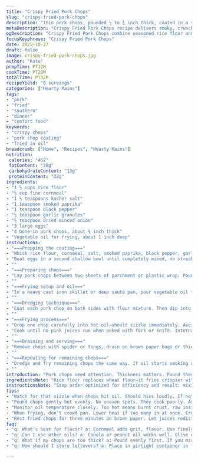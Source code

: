 ```yaml
---
title: "Crispy Fried Pork Chops"
slug: "crispy-fried-pork-chops"
description: "Thin pork chops, pounded ½ to ¾ inch thick, coated in a seasoned mixture of rice flour and cornmeal with salt, smoked paprika, black pepper, garlic granules, and dried minced onion. Dipped in beaten eggs, double-dredged for maximum crunch. Fried in hot oil between 345°F and 380°F maintaining temperature for crispy crust without greasy fallout. Flip when edges bubble and color deepens. Drain on kraft paper to absorb excess oil. Pork cooked through when juices run clear, no pink. Internal temp hits 166°F for safe eating. Eight servings. Crunchy, savory, with a touch of smoky heat."
metaDescription: "Crispy Fried Pork Chops recipe delivers smoky, crunchy goodness. Proven steps to achieve that perfect fried crust every time."
ogDescription: "Crispy Fried Pork Chops combine seasoned rice flour and cornmeal for a crunchy crust, fried to golden perfection. A must-try dish."
focusKeyphrase: "Crispy Fried Pork Chops"
date: 2025-10-27
draft: false
image: crispy-fried-pork-chops.jpg
author: "Kate"
prepTime: PT12M
cookTime: PT20M
totalTime: PT32M
recipeYield: "8 servings"
categories: ["Hearty Mains"]
tags:
- "pork"
- "fried"
- "southern"
- "dinner"
- "comfort food"
keywords:
- "crispy chops"
- "pork chop coating"
- "fried in oil"
breadcrumb: ["Home", "Recipes", "Hearty Mains"]
nutrition: 
 calories: "462"
 fatContent: "38g"
 carbohydrateContent: "13g"
 proteinContent: "22g"
ingredients:
- "1 ½ cups rice flour"
- "½ cup fine cornmeal"
- "1 ½ teaspoons kosher salt"
- "1 teaspoon smoked paprika"
- "1 teaspoon black pepper"
- "½ teaspoon garlic granules"
- "½ teaspoon dried minced onion"
- "3 large eggs"
- "4 bone-in pork chops, about ¾ inch thick"
- "Vegetable oil for frying, about 1 inch deep"
instructions:
- "===Prepping the coating==="
- "Whisk rice flour, cornmeal, salt, smoked paprika, black pepper, garlic granules, and dried minced onion in a wide shallow bowl. Cornmeal adds crunch and a subtle sweetness. Rice flour keeps crust light and crisp—better than all-purpose flour here."
- "Beat eggs in a second shallow bowl until completely mixed, no streaks. Easy to dunk chops."
- ""
- "===Preparing chops==="
- "Lay pork chops between two sheets of parchment or plastic wrap. Pound evenly with a meat mallet. Target ½ to ¾ inch thickness, uniform so they cook evenly. No jagged thick spots or edges. No tears. Torn meat means uneven cooking and tough bits."
- ""
- "===Frying setup and oil==="
- "In a heavy cast iron skillet or deep sauté pan, pour vegetable oil to about 1 inch depth. Don't skip a heavy pan; maintains temp better. Heat over medium-high to between 345°F and 380°F. Use a thermometer here. Too hot—burnt crust, raw center. Too low—greasy, soggy chops."
- ""
- "===Dredging technique==="
- "Coat each pork chop on both sides with flour mixture. Then dip into eggs, making sure fully wet but no dripping. Dip again in flour mix, patting gently so coating sticks, but not so thick it falls off. Double dredge—helps crust stay intact during frying. Skip it, coating slides off, fat explosion."
- ""
- "===Frying process==="
- "Drop one chop carefully into hot oil—should sizzle immediately. Avoid crowding pan. Fry 3-4 minutes per side. Listen for steady bubbling around edges, crust turns golden-brown with some darker pinpoints from cornmeal. Flip once crust releases easily from bottom, not sticking. Adjust heat as needed to keep oil 345°F–380°F. Use tongs, gentle flip, no splashes."
- "Cook until no pink juices run when poked with fork or knife. Internal temp 166°F measured with instant-read thermometer. Timing varies slightly with chop thickness—rely on temperature, juice color, and crust color as cues."
- ""
- "===Draining and serving==="
- "Remove chops with spider or tongs, drain on brown paper bags or thick kitchen paper towels. Paper towels absorb oil but can make bottoms soggy if left too long. Brown paper aids crisp retention. Rest 3 minutes—carryover cooking finishes internal temp, juices redistribute. Serve fast. Crisp fades with time."
- ""
- "===Repeating for remaining chops==="
- "Dredge and fry remaining chops the same way. If oil starts smoking or browns dark bits too fast, lower heat. Skim bits from oil frequently to avoid burning flavors. Change oil if it smells acrid or darkens heavily during cooking."
- ""
introduction: "Pork chops need attention. Thickness matters. Pound them down so each chop cooks evenly. Too thick in spots, the outside burns before the inside's done. Too thin, pork dries out, tough as shoe leather. Cornmeal in the coating adds gritty crunch that flour alone can't deliver. Skip it, crust pales, and fried texture flattens. Heat control is king. Cast iron holds temperature steady. Oil under 345°F soaks into chops, heavy feeling. Go over 380°F, crust burns, bitter. Visuals and sounds—listen to the sizzle, look for golden flecks of cornmeal, touch crust edges with tongs. Shiny wet spots mean soft crust, keep frying. Rest chops off paper instead of paper towels if you want less steam, more crunch. Common mistake: flipping too often. One flip, topside done, bottom crispy, perfect crisp."
ingredientsNote: "Rice flour replaces wheat flour—it fries crispier without gluten's chew. Cornmeal adds rustic crunch, but grit surprises some; use finely ground if concerned. Smoked paprika swaps regular to inject smoky aroma without adding chips or liquid smoke. Garlic granules directionally different from powder—they absorb better, no clumps. Dried minced onion adds bursts of sweet onion texture amid crust. Eggs act as glue and moisture. If allergic or out, buttermilk or whole milk plus mustard powder is an option, though alters flavor and texture of crust. Vegetable oil—canola or peanut works. Olive oil smoke point too low, burns flavor. Cast iron or heavy stainless helps stabilize heat unlike thin nonstick. Always check pork for thickness; even thickness cooks evenly, no burnt edges or raw middles."
instructionsNote: "Step order optimized for efficiency and result: mixing dry then wet separately, pounding chops before dredging, heating oil while prepping coating. Double-dredging locks in seasoning, prevents thin coating from falling off during frying. Pound evenly, no tears—keeps juice in, meat tender. Maintain oil temp with thermometer—visual clues like consistent bubbling and slow crust deepening crucial. Avoid over-crowding pan; lowers oil heat, greasy crust. Flip once, no multiple flips or prod too often or coating breaks. Pork done when juices run clear; slow bubbling at edges; crust deep golden with brown flecks from cornmeal. Drain on brown paper, not greasy towels, to keep crust crisp. Resting allows carryover heat to finish cooking. Adjust frying times ± 1 minute to match thickness, watch sensory cues. Skim debris between batches; too many burnt bits ruin oil fresh taste. Use tongs or spider, slow gentle flips for crust integrity."
tips:
- "Watch for that sizzle when chops hit oil. Should hiss loudly. If not, temp’s off. Monitor constantly. Thick crust means double dredging—so crucial."
- "Pound chops gently but evenly. No uneven spots. They cook poorly. Avoid jagged edges too. Aim for uniform thickness. Keep meat juicy and tender."
- "Monitor oil temperature closely. Too hot means burnt crust, raw inside. Too cold—soggy. Use thermometer. Optimal range is 345°F to 380°F. Adjust as needed."
- "When frying, don’t crowd pan. Lower heat if too many in at once. Crust won't crisp. One flip only. Maintain that crunchy layer for best results."
- "Rest fried chops for three minutes on brown paper. Let juices redistribute. Don’t leave on paper towels too long; they trap moisture—soft crust."
faq:
- "q: What's best for flavor? a: Cornmeal adds grit, flavor. Use finely ground if worried. Smoked paprika infuses smoky aroma."
- "q: Can I use other oils? a: Canola or peanut oil works well. Olive oil burns too quickly. Consider heavy frying pans for heat stability."
- "q: What if my chops are too thick? a: Pound evenly first. If you miss spots, inside’s raw; outside’s burnt. Consistency helps achieve that crunchy exterior."
- "q: How should I store leftovers? a: Place in airtight container in fridge, 2-3 days max. Reheat in oven at low heat, keeps crust more intact."

---
```

